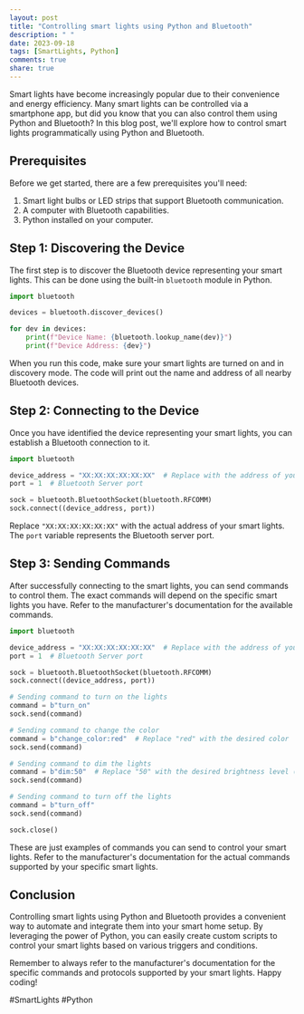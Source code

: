 ```yaml
---
layout: post
title: "Controlling smart lights using Python and Bluetooth"
description: " "
date: 2023-09-18
tags: [SmartLights, Python]
comments: true
share: true
---
```


Smart lights have become increasingly popular due to their convenience and energy efficiency. Many smart lights can be controlled via a smartphone app, but did you know that you can also control them using Python and Bluetooth? In this blog post, we'll explore how to control smart lights programmatically using Python and Bluetooth.

## Prerequisites

Before we get started, there are a few prerequisites you'll need:

1. Smart light bulbs or LED strips that support Bluetooth communication.
2. A computer with Bluetooth capabilities.
3. Python installed on your computer.

## Step 1: Discovering the Device

The first step is to discover the Bluetooth device representing your smart lights. This can be done using the built-in `bluetooth` module in Python.

```python
import bluetooth

devices = bluetooth.discover_devices()

for dev in devices:
    print(f"Device Name: {bluetooth.lookup_name(dev)}")
    print(f"Device Address: {dev}")
```

When you run this code, make sure your smart lights are turned on and in discovery mode. The code will print out the name and address of all nearby Bluetooth devices.

## Step 2: Connecting to the Device

Once you have identified the device representing your smart lights, you can establish a Bluetooth connection to it.

```python
import bluetooth

device_address = "XX:XX:XX:XX:XX:XX"  # Replace with the address of your smart lights
port = 1  # Bluetooth Server port

sock = bluetooth.BluetoothSocket(bluetooth.RFCOMM)
sock.connect((device_address, port))
```

Replace `"XX:XX:XX:XX:XX:XX"` with the actual address of your smart lights. The `port` variable represents the Bluetooth server port.

## Step 3: Sending Commands

After successfully connecting to the smart lights, you can send commands to control them. The exact commands will depend on the specific smart lights you have. Refer to the manufacturer's documentation for the available commands.

```python
import bluetooth

device_address = "XX:XX:XX:XX:XX:XX"  # Replace with the address of your smart lights
port = 1  # Bluetooth Server port

sock = bluetooth.BluetoothSocket(bluetooth.RFCOMM)
sock.connect((device_address, port))

# Sending command to turn on the lights
command = b"turn_on"
sock.send(command)

# Sending command to change the color
command = b"change_color:red"  # Replace "red" with the desired color
sock.send(command)

# Sending command to dim the lights
command = b"dim:50"  # Replace "50" with the desired brightness level (0-100)
sock.send(command)

# Sending command to turn off the lights
command = b"turn_off"
sock.send(command)

sock.close()
```

These are just examples of commands you can send to control your smart lights. Refer to the manufacturer's documentation for the actual commands supported by your specific smart lights.

## Conclusion

Controlling smart lights using Python and Bluetooth provides a convenient way to automate and integrate them into your smart home setup. By leveraging the power of Python, you can easily create custom scripts to control your smart lights based on various triggers and conditions.

Remember to always refer to the manufacturer's documentation for the specific commands and protocols supported by your smart lights. Happy coding!

#SmartLights #Python